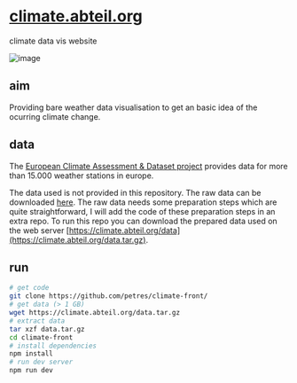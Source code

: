 # [climate.abteil.org](https://climate.abteil.org)
climate data vis website

![image](https://user-images.githubusercontent.com/3594062/173863835-b31ccc01-57f2-4b59-b4b1-8ae392c372ae.png)

## aim

Providing bare weather data visualisation to get an basic idea of the ocurring climate change.


## data

The [European Climate Assessment & Dataset project](https://www.ecad.eu/) provides data for more than 15.000 weather stations in europe. 

The data used is not provided in this repository. The raw data can be downloaded [here](https://www.ecad.eu/dailydata/predefinedseries.php).
The raw data needs some preparation steps which are quite straightforward, I will add the code of these preparation steps in an extra repo. To run this repo you can download the prepared data used on the web server [https://climate.abteil.org/data](https://climate.abteil.org/data.tar.gz).

## run
```bash
# get code
git clone https://github.com/petres/climate-front/
# get data (> 1 GB)
wget https://climate.abteil.org/data.tar.gz
# extract data
tar xzf data.tar.gz
cd climate-front
# install dependencies
npm install
# run dev server
npm run dev
 ```
